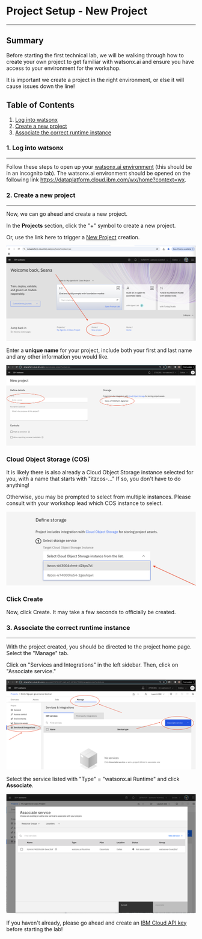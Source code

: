 # Project Setup - New Project
---
## Summary
Before starting the first technical lab, we will be walking through how to create your own project to get familiar with watsonx.ai and ensure you have access to your environment for the workshop. 

It is important we create a project in the right environment, or else it will cause issues down the line!

## Table of Contents

  1. [Log into watsonx](#log-in-to-watsonx)
  2. [Create a new project](#new-project) 
  3. [Associate the correct runtime instance](#runtime-instance)

### 1. Log into watsonx<a name="log-in-to-watsonx"></a>
---
Follow these steps to open up your [watsonx.ai environment](/environment-setup/access-env.md#watsonxai-environment)  (this should be in an incognito tab). The watsonx.ai environment should be opened on the following link https://dataplatform.cloud.ibm.com/wx/home?context=wx. 

### 2. Create a new project<a name="new-project"></a>
---
Now, we can go ahead and create a new project. 

In the **Projects** section, click the "+" symbol to create a new project.
 
Or, use the link here to trigger a [New Project](https://dataplatform.cloud.ibm.com/projects/new-project?context=wx) creation.

![create-new-project](assets/create-new-project.png)

Enter a **unique name** for your project, include both your first and last name and any other information you would like.

![unique-name](assets/unique-name.png)

### Cloud Object Storage (COS)
It is likely there is also already a Cloud Object Storage instance selected for you, with a name that starts with "itzcos-..." If so, you don't have to do anything! 

Otherwise, you may be prompted to select from multiple instances. Please consult with your workshop lead which COS instance to select.

![select-instance](assets/select-instance.png)

### Click Create
Now, click Create. It may take a few seconds to officially be created.

### 3. Associate the correct runtime instance<a name="runtime-instance"></a>
---
With the project created, you should be directed to the project home page. Select the "Manage" tab.

Click on "Services and Integrations" in the left sidebar. Then, click on "Associate service."

![manage-tab](assets/manage-tab.png)

Select the service listed with "Type" = "watsonx.ai Runtime" and click **Associate**. 

![select-runtime-service](assets/select-runtime-service.png)


If you haven't already, please go ahead and create an [IBM Cloud API key](./api_key_project_id_setup.md) before starting the lab! 
